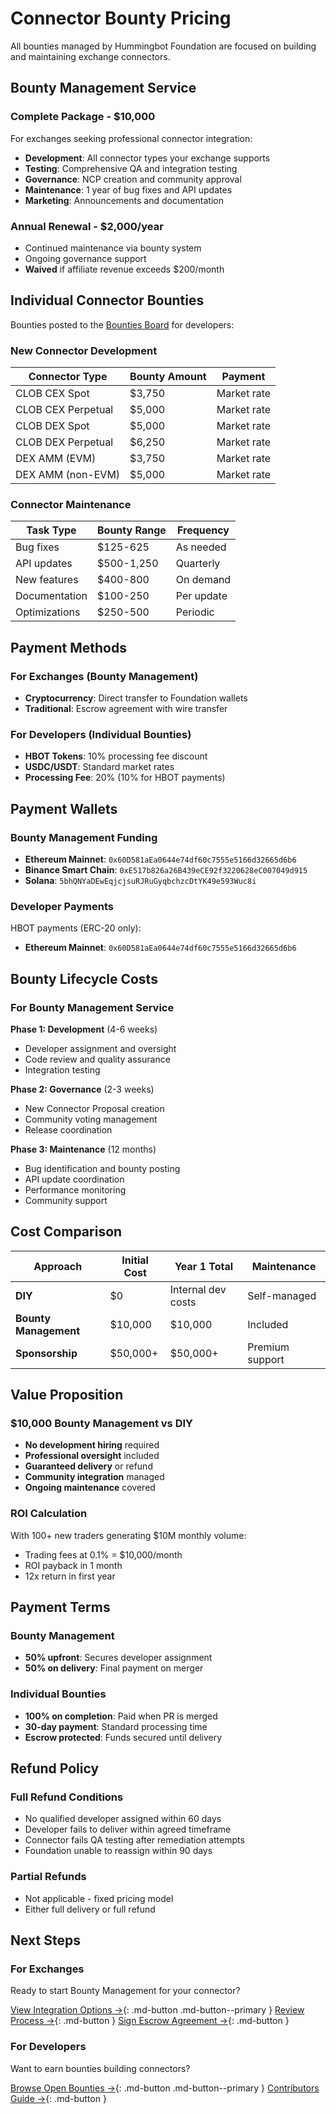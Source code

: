 # Connector Bounty Pricing

All bounties managed by Hummingbot Foundation are focused on building and maintaining exchange connectors.

## Bounty Management Service

### Complete Package - $10,000
For exchanges seeking professional connector integration:

- **Development**: All connector types your exchange supports
- **Testing**: Comprehensive QA and integration testing  
- **Governance**: NCP creation and community approval
- **Maintenance**: 1 year of bug fixes and API updates
- **Marketing**: Announcements and documentation

### Annual Renewal - $2,000/year
- Continued maintenance via bounty system
- Ongoing governance support
- **Waived** if affiliate revenue exceeds $200/month

## Individual Connector Bounties

Bounties posted to the [Bounties Board](https://github.com/orgs/hummingbot/projects/7/views/1) for developers:

### New Connector Development
| Connector Type | Bounty Amount | Payment |
|---------------|---------------|---------|
| CLOB CEX Spot | $3,750 | Market rate |
| CLOB CEX Perpetual | $5,000 | Market rate |
| CLOB DEX Spot | $5,000 | Market rate |
| CLOB DEX Perpetual | $6,250 | Market rate |
| DEX AMM (EVM) | $3,750 | Market rate |
| DEX AMM (non-EVM) | $5,000 | Market rate |

### Connector Maintenance
| Task Type | Bounty Range | Frequency |
|-----------|--------------|-----------|
| Bug fixes | $125-625 | As needed |
| API updates | $500-1,250 | Quarterly |
| New features | $400-800 | On demand |
| Documentation | $100-250 | Per update |
| Optimizations | $250-500 | Periodic |

## Payment Methods

### For Exchanges (Bounty Management)
- **Cryptocurrency**: Direct transfer to Foundation wallets
- **Traditional**: Escrow agreement with wire transfer

### For Developers (Individual Bounties)
- **HBOT Tokens**: 10% processing fee discount
- **USDC/USDT**: Standard market rates
- **Processing Fee**: 20% (10% for HBOT payments)

## Payment Wallets

### Bounty Management Funding
- **Ethereum Mainnet**: `0x60D581aEa0644e74df60c7555e5166d32665d6b6`
- **Binance Smart Chain**: `0xE517b826a26B439eCE92f3220628eC007049d915`
- **Solana**: `5bhQNYaDEwEqjcjsuRJRuGyqbchzcDtYK49e593Wuc8i`

### Developer Payments
HBOT payments (ERC-20 only):
- **Ethereum Mainnet**: `0x60D581aEa0644e74df60c7555e5166d32665d6b6`

## Bounty Lifecycle Costs

### For Bounty Management Service

**Phase 1: Development** (4-6 weeks)
- Developer assignment and oversight
- Code review and quality assurance
- Integration testing

**Phase 2: Governance** (2-3 weeks)  
- New Connector Proposal creation
- Community voting management
- Release coordination

**Phase 3: Maintenance** (12 months)
- Bug identification and bounty posting
- API update coordination
- Performance monitoring
- Community support

## Cost Comparison

| Approach | Initial Cost | Year 1 Total | Maintenance |
|----------|-------------|--------------|-------------|
| **DIY** | $0 | Internal dev costs | Self-managed |
| **Bounty Management** | $10,000 | $10,000 | Included |
| **Sponsorship** | $50,000+ | $50,000+ | Premium support |

## Value Proposition

### $10,000 Bounty Management vs DIY
- **No development hiring** required
- **Professional oversight** included  
- **Guaranteed delivery** or refund
- **Community integration** managed
- **Ongoing maintenance** covered

### ROI Calculation
With 100+ new traders generating $10M monthly volume:
- Trading fees at 0.1% = $10,000/month
- ROI payback in 1 month
- 12x return in first year

## Payment Terms

### Bounty Management
- **50% upfront**: Secures developer assignment
- **50% on delivery**: Final payment on merger

### Individual Bounties  
- **100% on completion**: Paid when PR is merged
- **30-day payment**: Standard processing time
- **Escrow protected**: Funds secured until delivery

## Refund Policy

### Full Refund Conditions
- No qualified developer assigned within 60 days
- Developer fails to deliver within agreed timeframe  
- Connector fails QA testing after remediation attempts
- Foundation unable to reassign within 90 days

### Partial Refunds
- Not applicable - fixed pricing model
- Either full delivery or full refund

## Next Steps

### For Exchanges
Ready to start Bounty Management for your connector?

[View Integration Options →](./how-to-connect.md){: .md-button .md-button--primary }
[Review Process →](./process.md){: .md-button }
[Sign Escrow Agreement →](./escrow-agreement.md){: .md-button }

### For Developers
Want to earn bounties building connectors?

[Browse Open Bounties →](https://github.com/orgs/hummingbot/projects/7/views/1){: .md-button .md-button--primary }
[Contributors Guide →](./contributors.md){: .md-button }